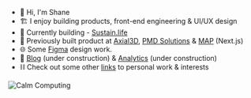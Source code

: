 - 👋 Hi, I'm Shane
- 🏗 I enjoy building products, front-end engineering & UI/UX design
- 🔨 Currently building  - [Sustain.life](https://www.sustain.life/)
- 🧠 Previously built product at [Axial3D](https://axial3d.com/), [PMD Solutions](https://www.pmd-solutions.com/) & [MAP](https://github.com/Optical-Tutor) (Next.js)
- 🌐 Some [Figma](https://www.figma.com/file/BuYYW2RiWmQKK9dPAmsIJv/UI) design work.
- 👀 [Blog](https://smcgrath.dev/) (under construction) & [Analytics](https://umami-production-863f.up.railway.app/share/DM50VHxJ/Blog) (under construction)
- ⛓️ Check out some other [links](https://link-stack.glitch.me/) to personal work & interests

![Calm Computing](https://media.giphy.com/media/TJaNEMTsdKaZ4sowzr/giphy.gif)

<!---
schm00g/schm00g is a ✨ special ✨ repository because its `README.md` (this file) appears on your GitHub profile.
You can click the Preview link to take a look at your changes.
- 📫 How to reach me:  `~wolfeb-watsep` || `@___` 
--->
